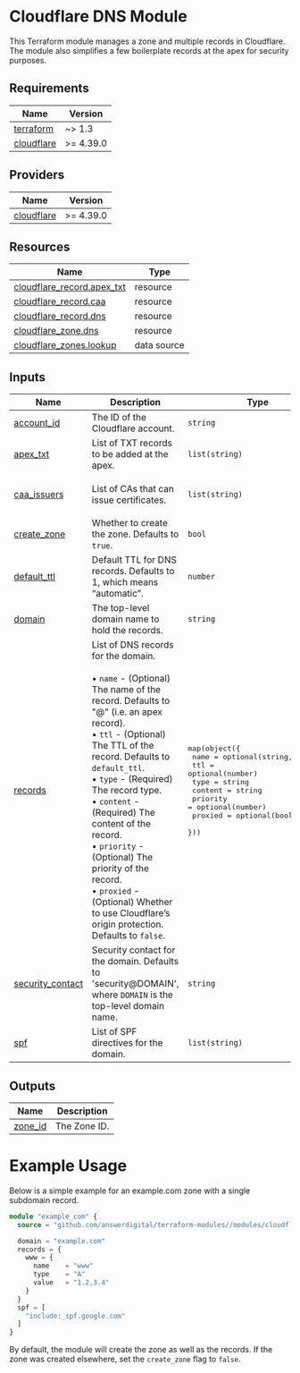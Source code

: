 # Cloudflare DNS Module

This Terraform module manages a zone and multiple records in Cloudflare.
The module also simplifies a few boilerplate records at the apex for security purposes.

<!-- BEGIN_TF_DOCS -->
## Requirements

| Name | Version |
|------|---------|
| <a name="requirement_terraform"></a> [terraform](#requirement\_terraform) | ~> 1.3 |
| <a name="requirement_cloudflare"></a> [cloudflare](#requirement\_cloudflare) | >= 4.39.0 |

## Providers

| Name | Version |
|------|---------|
| <a name="provider_cloudflare"></a> [cloudflare](#provider\_cloudflare) | >= 4.39.0 |

## Resources

| Name | Type |
|------|------|
| [cloudflare_record.apex_txt](https://registry.terraform.io/providers/cloudflare/cloudflare/latest/docs/resources/record) | resource |
| [cloudflare_record.caa](https://registry.terraform.io/providers/cloudflare/cloudflare/latest/docs/resources/record) | resource |
| [cloudflare_record.dns](https://registry.terraform.io/providers/cloudflare/cloudflare/latest/docs/resources/record) | resource |
| [cloudflare_zone.dns](https://registry.terraform.io/providers/cloudflare/cloudflare/latest/docs/resources/zone) | resource |
| [cloudflare_zones.lookup](https://registry.terraform.io/providers/cloudflare/cloudflare/latest/docs/data-sources/zones) | data source |

## Inputs

| Name | Description | Type | Default | Required |
|------|-------------|------|---------|:--------:|
| <a name="input_account_id"></a> [account\_id](#input\_account\_id) | The ID of the Cloudflare account. | `string` | n/a | yes |
| <a name="input_apex_txt"></a> [apex\_txt](#input\_apex\_txt) | List of TXT records to be added at the apex. | `list(string)` | `[]` | no |
| <a name="input_caa_issuers"></a> [caa\_issuers](#input\_caa\_issuers) | List of CAs that can issue certificates. | `list(string)` | <pre>[<br/>  "letsencrypt.org"<br/>]</pre> | no |
| <a name="input_create_zone"></a> [create\_zone](#input\_create\_zone) | Whether to create the zone. Defaults to `true`. | `bool` | `true` | no |
| <a name="input_default_ttl"></a> [default\_ttl](#input\_default\_ttl) | Default TTL for DNS records. Defaults to 1, which means “automatic”. | `number` | `1` | no |
| <a name="input_domain"></a> [domain](#input\_domain) | The top-level domain name to hold the records. | `string` | n/a | yes |
| <a name="input_records"></a> [records](#input\_records) | List of DNS records for the domain.<br/><br/>    • `name`     - (Optional) The name of the record. Defaults to "@" (i.e. an apex record).<br/>    • `ttl`      - (Optional) The TTL of the record. Defaults to `default_ttl`.<br/>    • `type`     - (Required) The record type.<br/>    • `content`  - (Required) The content of the record.<br/>    • `priority` - (Optional) The priority of the record.<br/>    • `proxied`  - (Optional) Whether to use Cloudflare’s origin protection. Defaults to `false`. | <pre>map(object({<br/>    name     = optional(string, "@")<br/>    ttl      = optional(number)<br/>    type     = string<br/>    content  = string<br/>    priority = optional(number)<br/>    proxied  = optional(bool, false)<br/>  }))</pre> | n/a | yes |
| <a name="input_security_contact"></a> [security\_contact](#input\_security\_contact) | Security contact for the domain. Defaults to 'security@DOMAIN', where `DOMAIN` is the top-level domain name. | `string` | `null` | no |
| <a name="input_spf"></a> [spf](#input\_spf) | List of SPF directives for the domain. | `list(string)` | `[]` | no |

## Outputs

| Name | Description |
|------|-------------|
| <a name="output_zone_id"></a> [zone\_id](#output\_zone\_id) | The Zone ID. |
<!-- END_TF_DOCS -->

# Example Usage

Below is a simple example for an example.com zone with a single subdomain record.

```terraform
module "example_com" {
  source = "github.com/answerdigital/terraform-modules//modules/cloudflare/dns?ref=v4"

  domain = "example.com"
  records = {
    www = {
      name    = "www"
      type    = "A"
      value   = "1.2.3.4"
    }
  }
  spf = [
    "include:_spf.google.com"
  ]
}
```

By default, the module will create the zone as well as the records. If the zone
was created elsewhere, set the `create_zone` flag to `false`.
